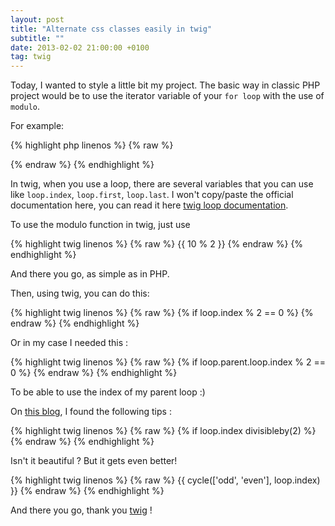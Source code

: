 ```yaml
---
layout: post
title: "Alternate css classes easily in twig"
subtitle: ""
date: 2013-02-02 21:00:00 +0100
tag: twig
---
```


Today, I wanted to style a little bit my project.
The basic way in classic PHP project would be to use the iterator variable of your `for loop` with the use of `modulo`.

For example:

{% highlight php linenos %}
{% raw %}<div class="<?php echo ($i % 2 == 0) 'odd' : 'even' ; ?>"></div>{% endraw %}
{% endhighlight %}

In twig, when you use a loop, there are several variables that you can use like `loop.index`, `loop.first`, `loop.last`. I won't copy/paste the official documentation here, you can read it here [twig loop documentation](http://twig.sensiolabs.org/doc/tags/for.html).

To use the modulo function in twig, just use

{% highlight twig linenos %}
{% raw %} {{ 10 % 2 }} {% endraw %}
{% endhighlight %}

And there you go, as simple as in PHP.

Then, using twig, you can do this:

{% highlight twig linenos %}
{% raw %} {% if loop.index % 2 == 0 %} {% endraw %}
{% endhighlight %}

Or in my case I needed this :

{% highlight twig linenos %}
{% raw %} {% if loop.parent.loop.index % 2 == 0 %} {% endraw %}
{% endhighlight %}

To be able to use the index of my parent loop :)

On [this blog](http://nerdpress.org/2012/02/14/modulo-in-twig/), I found the following tips :

{% highlight twig linenos %}
{% raw %} {% if loop.index divisibleby(2) %} {% endraw %}
{% endhighlight %}

Isn't it beautiful ? But it gets even better!

{% highlight twig linenos %}
{% raw %} {{ cycle(['odd', 'even'], loop.index) }} {% endraw %}
{% endhighlight %}

And there you go, thank you [twig](http://twig.sensio.org "twig") !
